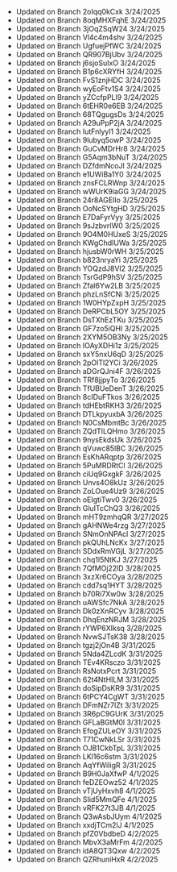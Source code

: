 
- Updated on Branch 2oIqq0kCxk 
3/24/2025
- Updated on Branch 8oqMHXFqhE 
3/24/2025
- Updated on Branch 3jOqZSqW24 
3/24/2025
- Updated on Branch Vl4c4m4shv 
3/24/2025
- Updated on Branch UgfuejPfWC 
3/24/2025
- Updated on Branch QR907BjUbv 
3/24/2025
- Updated on Branch j6sjoSuIxO 
3/24/2025
- Updated on Branch B1p6cXRYfH 
3/24/2025
- Updated on Branch FvS1znjHDC 
3/24/2025
- Updated on Branch wyEoFtv1S4 
3/24/2025
- Updated on Branch yZCcfpPLl9 
3/24/2025
- Updated on Branch 6tEHR0e6EB 
3/24/2025
- Updated on Branch 68TQgugsDs 
3/24/2025
- Updated on Branch A29uPpP2jA 
3/24/2025
- Updated on Branch IutFnlyyl1 
3/24/2025
- Updated on Branch 9lubyq5owP 
3/24/2025
- Updated on Branch GuCvMDrHr8 
3/24/2025
- Updated on Branch G5Aqm3bNuT 
3/24/2025
- Updated on Branch DZfdmNcoJl 
3/24/2025
- Updated on Branch e1UWiBa1Y0 
3/24/2025
- Updated on Branch znsFCLRWnp 
3/24/2025
- Updated on Branch wWUrK9iaGG 
3/24/2025
- Updated on Branch 24r8AGEIIo 
3/25/2025
- Updated on Branch OoNcSYtgHD 
3/25/2025
- Updated on Branch E7DaFyrVyy 
3/25/2025
- Updated on Branch 9sJzbvrIW0 
3/25/2025
- Updated on Branch 9O4M0HUxeS 
3/25/2025
- Updated on Branch KWgChdlUWa 
3/25/2025
- Updated on Branch hjusbW0rWH 
3/25/2025
- Updated on Branch b823nryaYi 
3/25/2025
- Updated on Branch YOQzdJ8VI2 
3/25/2025
- Updated on Branch TsrGdP9hSV 
3/25/2025
- Updated on Branch Zfal6Yw2LB 
3/25/2025
- Updated on Branch phzLnSfCNi 
3/25/2025
- Updated on Branch 1W0HYpZxpH 
3/25/2025
- Updated on Branch DeRPCbL5OY 
3/25/2025
- Updated on Branch DsTXhEzTKu 
3/25/2025
- Updated on Branch GF7zo5iQHI 
3/25/2025
- Updated on Branch 2XYM5OB3Ny 
3/25/2025
- Updated on Branch IOAyXDHi1z 
3/25/2025
- Updated on Branch sxY5nxU6qD 
3/25/2025
- Updated on Branch 2pOlTl2YCi 
3/26/2025
- Updated on Branch aDGrQJni4F 
3/26/2025
- Updated on Branch TRf8jjpyTo 
3/26/2025
- Updated on Branch TfUBUeDenT 
3/26/2025
- Updated on Branch 8cIDuFTkos 
3/26/2025
- Updated on Branch tdHEbtRKH3 
3/26/2025
- Updated on Branch DTLkpyuxbA 
3/26/2025
- Updated on Branch N0CsMbmtBc 
3/26/2025
- Updated on Branch ZQdTILQHmo 
3/26/2025
- Updated on Branch 9nysEkdsUk 
3/26/2025
- Updated on Branch qVuwc85lBC 
3/26/2025
- Updated on Branch EsKhARqptp 
3/26/2025
- Updated on Branch 5PuMRDRtCl 
3/26/2025
- Updated on Branch ciUq9GxgkF 
3/26/2025
- Updated on Branch Unvs4O8kUz 
3/26/2025
- Updated on Branch ZoLOue4Uz9 
3/26/2025
- Updated on Branch oEIgtiTwv0 
3/26/2025
- Updated on Branch GluITcChQ3 
3/26/2025
- Updated on Branch mHT9zmhqQR 
3/27/2025
- Updated on Branch gAHNWe4rzg 
3/27/2025
- Updated on Branch SNmOnNPAcl 
3/27/2025
- Updated on Branch pkQUhLNcKx 
3/27/2025
- Updated on Branch SDdxRmVGjL 
3/27/2025
- Updated on Branch chq1l5NtKJ 
3/27/2025
- Updated on Branch 7QfMOj22lD 
3/28/2025
- Updated on Branch 3xzXr6COya 
3/28/2025
- Updated on Branch cdd7sq1HYT 
3/28/2025
- Updated on Branch b70Ri7Xw0w 
3/28/2025
- Updated on Branch uAWSfc7NkA 
3/28/2025
- Updated on Branch Dk0zXnRCyv 
3/28/2025
- Updated on Branch DhqEnzNRJM 
3/28/2025
- Updated on Branch rYWP6XIksq 
3/28/2025
- Updated on Branch NvwSJTsK38 
3/28/2025
- Updated on Branch tgzj2jOn4B 
3/31/2025
- Updated on Branch 5Nda4ZLcdK 
3/31/2025
- Updated on Branch TEv4KRsczo 
3/31/2025
- Updated on Branch RsNotxPcrt 
3/31/2025
- Updated on Branch 62t4NtHILM 
3/31/2025
- Updated on Branch doSipDsKR9 
3/31/2025
- Updated on Branch 6tPCY4CgWT 
3/31/2025
- Updated on Branch DFmNZr7lZt 
3/31/2025
- Updated on Branch 3R6pC9GUrK 
3/31/2025
- Updated on Branch GFLaBGtM0l 
3/31/2025
- Updated on Branch EfogZULeOY 
3/31/2025
- Updated on Branch T71CwNkLSr 
3/31/2025
- Updated on Branch OJB1CkbTpL 
3/31/2025
- Updated on Branch LKl16c6stm 
3/31/2025
- Updated on Branch AqYfWiIigR 
3/31/2025
- Updated on Branch B9H0JaXfwP 
4/1/2025
- Updated on Branch feDZEOwz52 
4/1/2025
- Updated on Branch vTjUyHxvh8 
4/1/2025
- Updated on Branch SIid5MmQFe 
4/1/2025
- Updated on Branch vRFK27t3JB 
4/1/2025
- Updated on Branch Q3wAsbJUym 
4/1/2025
- Updated on Branch xxdjTCm2lJ 
4/1/2025
- Updated on Branch pfZ0VbdbeD 
4/2/2025
- Updated on Branch MbvX3aMrFm 
4/2/2025
- Updated on Branch idA8QT3Qxw 
4/2/2025
- Updated on Branch QZRhuniHxR 
4/2/2025